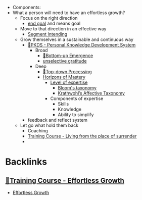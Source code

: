 - Components:
- What a person will need to have an effortless growth?
    - Focus on the right direction
        - [end goal](<end goal.md>) and means goal
    - Move to that direction in an effective way
        - [Segment Intending](<Segment Intending.md>)
    - Grow themselves in a sustainable and continuous way
        - [🌱PKDS - Personal Knowledge Development System](<🌱PKDS - Personal Knowledge Development System.md>)
            - Broad
                - [🌲Bottom-up Emergence](<🌲Bottom-up Emergence.md>)
                - [unselective gratitude](<unselective gratitude.md>)
            - Deep
                - [🌲Top-down Processing](<🌲Top-down Processing.md>)
                - [Horizons of Mastery](<Horizons of Mastery.md>)
                    - [Level of expertise](<Level of expertise.md>)
                        - [Bloom's taxonomy](<Bloom's taxonomy.md>)
                        - [Krathwohl’s Affective Taxonomy](<Krathwohl’s Affective Taxonomy.md>)
                    - Components of expertise
                        - Skills
                        - Knowledge
                        - Ability to simplify
        - feedback and reflect system
    - Let go what hold them back
        - Coaching
        - [Training Course - Living from the place of surrender](<Training Course - Living from the place of surrender.md>)
        - 

# Backlinks
## [🌱Training Course - Effortless Growth](<🌱Training Course - Effortless Growth.md>)
- [Effortless Growth](<Effortless Growth.md>)

